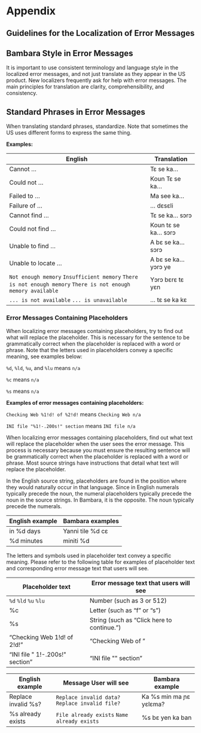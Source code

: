 # Appendix

## Guidelines for the Localization of Error Messages

## Bambara Style in Error Messages

It is important to use consistent terminology and language style in the localized error messages, and not just translate as they appear in the US product. New localizers frequently ask for help with error messages. The main principles for translation are clarity, comprehensibility, and consistency.

## Standard Phrases in Error Messages

When translating standard phrases, standardize. Note that sometimes the US uses different forms to express the same thing.

**Examples:**

| English | Translation |
| ------- | ----------- |
| Cannot … | Tɛ se ka… |
| Could not … | Koun Tɛ se ka…|
| Failed to … | Ma see ka… |
| Failure of … | … dɛsɛli |
| Cannot find … | Tɛ se ka… sɔrɔ |
| Could not find … | Koun tɛ se ka… sɔrɔ |
| Unable to find … | A bɛ se ka… sɔrɔ |
| Unable to locate … | A bɛ se ka… yɔrɔ ye |
| `Not enough memory` `Insufficient memory` `There is not enough memory` `There is not enough memory available` | Yɔrɔ bɛrɛ tɛ yɛn |
| `... is not available` `... is unavailable` | … tɛ se ka kɛ |

### Error Messages Containing Placeholders

When localizing error messages containing placeholders, try to find out what will replace the placeholder. This is necessary for the sentence to be grammatically correct when the placeholder is replaced with a word or phrase. Note that the letters used in placeholders convey a specific meaning, see examples below:

`%d`, `%ld`, `%u`, and `%lu` means `n/a`

`%c` means `n/a`

`%s` means `n/a`

**Examples of error messages containing placeholders:**

`Checking Web %1!d! of %2!d!` means `Checking Web n/a`

`INI file "%1!-.200s!" section` means `INI file n/a`

When localizing error messages containing placeholders, find out what text will replace the placeholder when the user sees the error message. This process is necessary because you must ensure the resulting sentence will be grammatically correct when the placeholder is replaced with a word or phrase. Most source strings have instructions that detail what text will replace the placeholder.

In the English source string, placeholders are found in the position where they would naturally occur in that language. Since in English numerals typically precede the noun, the numeral placeholders typically precede the noun in the source strings. In Bambara, it is the opposite. The noun typically precede the numerals.

|English example | Bambara examples |
| -------------- | ---------------- |
| in %d days | Yanni tile %d cɛ |
| %d minutes | miniti %d |

The letters and symbols used in placeholder text convey a specific meaning. Please refer to the following table for examples of placeholder text and corresponding error message text that users will see.

| Placeholder text | Error message text that users will see |
| ---------------- | -------------------------------------- |
| `%d` `%ld` `%u` `%lu` | Number (such as 3 or 512) |
| %c | Letter (such as “f” or “s”) |
| %s | String (such as “Click here to continue.”) |
| “Checking Web 1!d! of 2!d!” | “Checking Web <number> of <number>” |
| “INI file " 1!-.200s!" section” | “INI file "<string>" section” |

| English example | Message User will see | Bambara example |
| --------------- | --------------------- | --------------- |
| Replace invalid %s? | `Replace invalid data?` `Replace invalid file?` | Ka %s min ma ɲɛ yɛlɛma? |
| %s already exists | `File already exists` `Name already exists` | %s bɛ yen ka ban |
